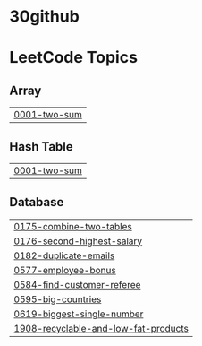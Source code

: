 # 30github
<!---LeetCode Topics Start-->
# LeetCode Topics
## Array
|  |
| ------- |
| [0001-two-sum](https://github.com/aalli-innaa/30github/tree/master/0001-two-sum) |
## Hash Table
|  |
| ------- |
| [0001-two-sum](https://github.com/aalli-innaa/30github/tree/master/0001-two-sum) |
## Database
|  |
| ------- |
| [0175-combine-two-tables](https://github.com/aalli-innaa/30github/tree/master/0175-combine-two-tables) |
| [0176-second-highest-salary](https://github.com/aalli-innaa/30github/tree/master/0176-second-highest-salary) |
| [0182-duplicate-emails](https://github.com/aalli-innaa/30github/tree/master/0182-duplicate-emails) |
| [0577-employee-bonus](https://github.com/aalli-innaa/30github/tree/master/0577-employee-bonus) |
| [0584-find-customer-referee](https://github.com/aalli-innaa/30github/tree/master/0584-find-customer-referee) |
| [0595-big-countries](https://github.com/aalli-innaa/30github/tree/master/0595-big-countries) |
| [0619-biggest-single-number](https://github.com/aalli-innaa/30github/tree/master/0619-biggest-single-number) |
| [1908-recyclable-and-low-fat-products](https://github.com/aalli-innaa/30github/tree/master/1908-recyclable-and-low-fat-products) |
<!---LeetCode Topics End-->